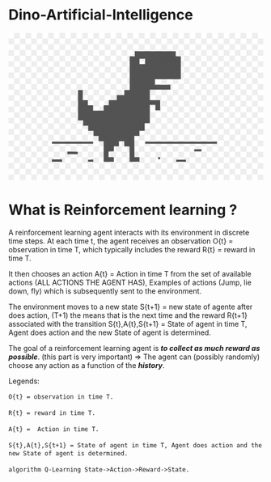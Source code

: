 # Dino-Artificial-Intelligence
  ![alt text](https://github.com/lucasstonehc/Dino-Artificial-Intelligence/blob/master/Dino.png)


# What is Reinforcement learning ?

  A reinforcement learning agent interacts with its environment in discrete time steps. At each time t, the agent receives an observation O{t} = observation in time T, which typically includes the reward R{t} = reward in time T.
  
  It then chooses an action  A{t} =  Action in time T from the set of available actions (ALL ACTIONS THE AGENT HAS), Examples of actions (Jump, lie down, fly) which is subsequently sent to the environment. 
  
  The environment moves to a new state S{t+1} =  new state of agente after does action, (T+1) the means that is the next time and the reward  R{t+1} associated with the transition S{t},A{t},S{t+1} = State of agent in time T, Agent does action and the new State of agent is determined.
  
  The goal of a reinforcement learning agent is ***to collect as much reward as possible***. (this part is very important) => The agent can (possibly randomly) choose any action as a function of the ***history***.
  
  Legends:
  
    O{t} = observation in time T.
    
    R{t} = reward in time T.
    
    A{t} =  Action in time T.
    
    S{t},A{t},S{t+1} = State of agent in time T, Agent does action and the new State of agent is determined.
    
    algorithm Q-Learning State->Action->Reward->State.

